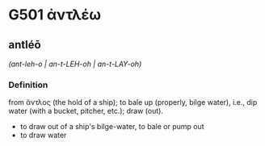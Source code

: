 # G501 ἀντλέω

## antléō

_(ant-leh-o | an-t-LEH-oh | an-t-LAY-oh)_

### Definition

from ἄντλος (the hold of a ship); to bale up (properly, bilge water), i.e., dip water (with a bucket, pitcher, etc.); draw (out).

- to draw out of a ship's bilge-water, to bale or pump out
- to draw water


